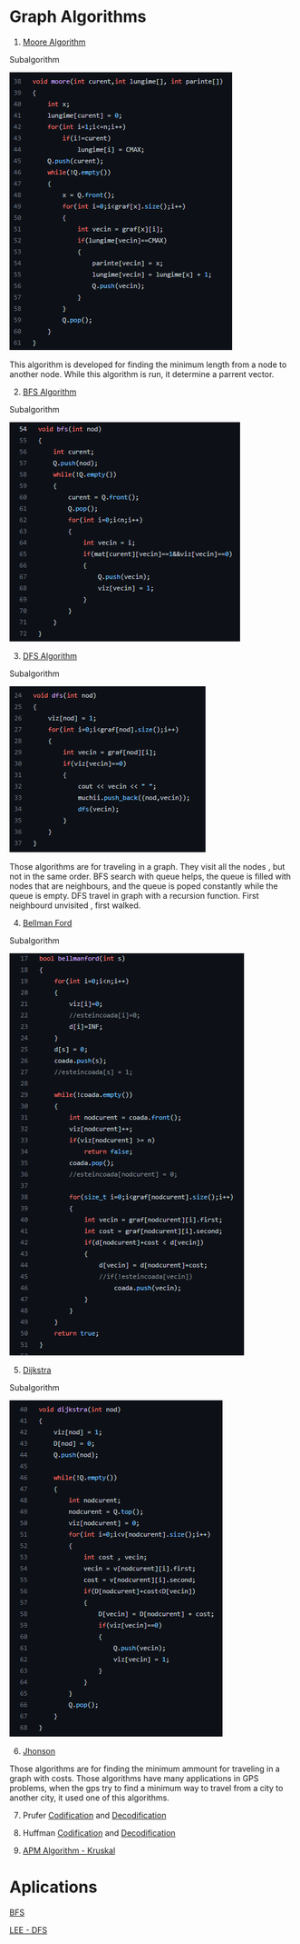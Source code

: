 # Graph Algorithms
1. [Moore Algorithm](https://github.com/Leonard1403/University/blob/master/An1/Sem2/Algoritmica%20grafelor/Laboratoare/Laborator%202/Ex1/main.cpp)

Subalgorithm

![More](https://github.com/Leonard1403/University/blob/master/An1/Sem2/Algoritmica%20grafelor/Laboratoare/SS/moore.png)

This algorithm is developed for finding the minimum length from a node to another node. 
While this algorithm is run, it determine a parrent vector. 


2. [BFS Algorithm](https://github.com/Leonard1403/University/blob/master/An1/Sem2/Algoritmica%20grafelor/Laboratoare/Laborator%202/Ex2/main.cpp)

Subalgorithm

![BFS](https://github.com/Leonard1403/University/blob/master/An1/Sem2/Algoritmica%20grafelor/Laboratoare/SS/bfs.png)

3. [DFS Algorithm](https://github.com/Leonard1403/University/blob/master/An1/Sem2/Algoritmica%20grafelor/Laboratoare/Laborator%202/Ex5/main.cpp)

Subalgorithm

![DFS](https://github.com/Leonard1403/University/blob/master/An1/Sem2/Algoritmica%20grafelor/Laboratoare/SS/dfs.png)

Those algorithms are for traveling in a graph. They visit all the nodes , but not in the same
order. BFS search with queue helps, the queue is filled with nodes that are neighbours, and 
the queue is poped constantly while the queue is empty. DFS travel in graph with a recursion 
function. First neighbourd unvisited , first walked.



4. [Bellman Ford](https://github.com/Leonard1403/University/blob/master/An1/Sem2/Algoritmica%20grafelor/Laboratoare/Laborator%203/Problema%201/main.cpp)

Subalgorithm

![Bellman Ford](https://github.com/Leonard1403/University/blob/master/An1/Sem2/Algoritmica%20grafelor/Laboratoare/SS/bellmanford.png)

5. [Dijkstra](https://github.com/Leonard1403/University/blob/master/An1/Sem2/Algoritmica%20grafelor/Laboratoare/Laborator%203/Problema%201%20v2/main.cpp)

Subalgorithm

![Dijkstra](https://github.com/Leonard1403/University/blob/master/An1/Sem2/Algoritmica%20grafelor/Laboratoare/SS/dijkstra.png)

6. [Jhonson](https://github.com/Leonard1403/University/blob/master/An1/Sem2/Algoritmica%20grafelor/Laboratoare/Laborator%203/Problema2%20v2/main.cpp)

Those algorithms are for finding the minimum ammount for traveling in a graph with costs.
Those algorithms have many applications in GPS problems, when the gps try to find a 
minimum way to travel from a city to another city, it used one of this algorithms.




7. Prufer [Codification](https://github.com/Leonard1403/University/blob/master/An1/Sem2/Algoritmica%20grafelor/Laboratoare/Laborator%204/Problema%201/main.cpp) and [Decodification](https://github.com/Leonard1403/University/blob/master/An1/Sem2/Algoritmica%20grafelor/Laboratoare/Laborator%204/Problema%202/main.cpp)

8. Huffman [Codification](https://github.com/Leonard1403/University/blob/master/An1/Sem2/Algoritmica%20grafelor/Laboratoare/Laborator%204/Problema%203/main.cpp) and [Decodification](https://github.com/Leonard1403/University/blob/master/An1/Sem2/Algoritmica%20grafelor/Laboratoare/Laborator%204/Problema%204/main.cpp)

9. [APM Algorithm - Kruskal](https://github.com/Leonard1403/University/blob/master/An1/Sem2/Algoritmica%20grafelor/Laboratoare/Laborator%204/Problema%205/main.cpp)

# Aplications
[BFS](https://github.com/Leonard1403/University/blob/master/An1/Sem2/Algoritmica%20grafelor/Laboratoare/Laborator%202/Ex4/main.cpp)

[LEE - DFS](https://github.com/Leonard1403/University/blob/master/An1/Sem2/Algoritmica%20grafelor/Laboratoare/Laborator%202/Ex3/main.cpp)